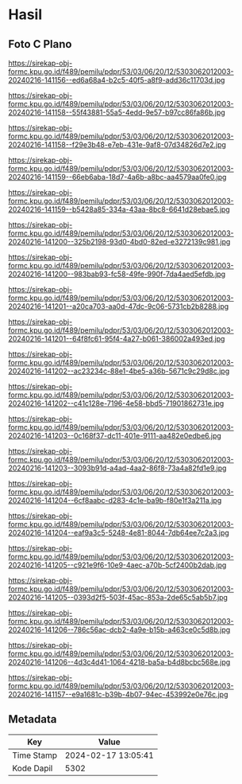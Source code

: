 # Hasil

## Foto C Plano

https://sirekap-obj-formc.kpu.go.id/f489/pemilu/pdpr/53/03/06/20/12/5303062012003-20240216-141156--ed6a68a4-b2c5-40f5-a8f9-add36c11703d.jpg

https://sirekap-obj-formc.kpu.go.id/f489/pemilu/pdpr/53/03/06/20/12/5303062012003-20240216-141158--55f43881-55a5-4edd-9e57-b97cc86fa86b.jpg

https://sirekap-obj-formc.kpu.go.id/f489/pemilu/pdpr/53/03/06/20/12/5303062012003-20240216-141158--f29e3b48-e7eb-431e-9af8-07d34826d7e2.jpg

https://sirekap-obj-formc.kpu.go.id/f489/pemilu/pdpr/53/03/06/20/12/5303062012003-20240216-141159--66eb6aba-18d7-4a6b-a8bc-aa4579aa0fe0.jpg

https://sirekap-obj-formc.kpu.go.id/f489/pemilu/pdpr/53/03/06/20/12/5303062012003-20240216-141159--b5428a85-334a-43aa-8bc8-6641d28ebae5.jpg

https://sirekap-obj-formc.kpu.go.id/f489/pemilu/pdpr/53/03/06/20/12/5303062012003-20240216-141200--325b2198-93d0-4bd0-82ed-e3272139c981.jpg

https://sirekap-obj-formc.kpu.go.id/f489/pemilu/pdpr/53/03/06/20/12/5303062012003-20240216-141200--983bab93-fc58-49fe-990f-7da4aed5efdb.jpg

https://sirekap-obj-formc.kpu.go.id/f489/pemilu/pdpr/53/03/06/20/12/5303062012003-20240216-141201--a20ca703-aa0d-47dc-9c06-5731cb2b8288.jpg

https://sirekap-obj-formc.kpu.go.id/f489/pemilu/pdpr/53/03/06/20/12/5303062012003-20240216-141201--64f8fc61-95f4-4a27-b061-386002a493ed.jpg

https://sirekap-obj-formc.kpu.go.id/f489/pemilu/pdpr/53/03/06/20/12/5303062012003-20240216-141202--ac23234c-88e1-4be5-a36b-5671c9c29d8c.jpg

https://sirekap-obj-formc.kpu.go.id/f489/pemilu/pdpr/53/03/06/20/12/5303062012003-20240216-141202--c41c128e-7196-4e58-bbd5-71901862731e.jpg

https://sirekap-obj-formc.kpu.go.id/f489/pemilu/pdpr/53/03/06/20/12/5303062012003-20240216-141203--0c168f37-dc11-401e-9111-aa482e0edbe6.jpg

https://sirekap-obj-formc.kpu.go.id/f489/pemilu/pdpr/53/03/06/20/12/5303062012003-20240216-141203--3093b91d-a4ad-4aa2-86f8-73a4a82fd1e9.jpg

https://sirekap-obj-formc.kpu.go.id/f489/pemilu/pdpr/53/03/06/20/12/5303062012003-20240216-141204--6cf8aabc-d283-4c1e-ba9b-f80e1f3a211a.jpg

https://sirekap-obj-formc.kpu.go.id/f489/pemilu/pdpr/53/03/06/20/12/5303062012003-20240216-141204--eaf9a3c5-5248-4e81-8044-7db64ee7c2a3.jpg

https://sirekap-obj-formc.kpu.go.id/f489/pemilu/pdpr/53/03/06/20/12/5303062012003-20240216-141205--c921e9f6-10e9-4aec-a70b-5cf2400b2dab.jpg

https://sirekap-obj-formc.kpu.go.id/f489/pemilu/pdpr/53/03/06/20/12/5303062012003-20240216-141205--0393d2f5-503f-45ac-853a-2de65c5ab5b7.jpg

https://sirekap-obj-formc.kpu.go.id/f489/pemilu/pdpr/53/03/06/20/12/5303062012003-20240216-141206--786c56ac-dcb2-4a9e-b15b-a463ce0c5d8b.jpg

https://sirekap-obj-formc.kpu.go.id/f489/pemilu/pdpr/53/03/06/20/12/5303062012003-20240216-141206--4d3c4d41-1064-4218-ba5a-b4d8bcbc568e.jpg

https://sirekap-obj-formc.kpu.go.id/f489/pemilu/pdpr/53/03/06/20/12/5303062012003-20240216-141157--e9a1681c-b39b-4b07-94ec-453992e0e76c.jpg


## Metadata

| Key        | Value               |
| ---------- | ------------------- |
| Time Stamp | 2024-02-17 13:05:41 |
| Kode Dapil | 5302                |



